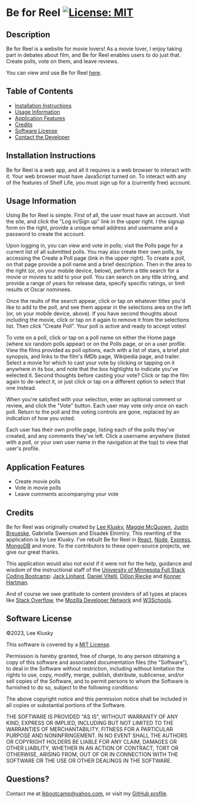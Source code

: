 # Be for Reel [![License: MIT](https://img.shields.io/badge/License-MIT-yellow.svg)](https://opensource.org/licenses/MIT)

## Description

Be for Reel is a website for movie lovers! As a movie lover, I enjoy taking part in debates about film, and Be for Reel enables users to do just that. Create polls, vote on them, and leave reviews.

You can view and use Be for Reel [here](https://be-4-reel-9f2cbf237830.herokuapp.com).

## Table of Contents

- [Installation Instructions](#installation-instructions)
- [Usage Information](#usage-information)
- [Application Features](#application-features)
- [Credits](#credits)
- [Software License](#software-license)
- [Contact the Developer](#contact-the-developer)

## Installation Instructions

Be for Reel is a web app, and all it requires is a web browser to interact with it. Your web browser must have JavaScript turned on. To interact with any of the features of Shelf Life, you must sign up for a (currently free) account.

## Usage Information

Using Be for Reel is simple. First of all, the user must have an account. Visit the site, and click the "Log in/Sign up" link in the upper right. I the signup form on the right, provide a unique email address and username and a password to create the account.

Upon logging in, you can view and vote in polls; visit the Polls page for a current list of all submitted polls. You may also create their own polls, by accessing the Create a Poll page (link in the upper right). To create a poll, on that page provide a poll name and a brief description. Then in the area to the right (or, on your mobile device, below), perform a title search for a movie or movies to add to your poll. You can search on any title string, and provide a range of years for release data, specify specific ratings, or limit results ot Oscar nominees.

Once the reults of the search appear, click or tap on whatever titles you'd like to add to the poll, and see them appear in the selections area on the left (or, on your mobile device, above). If you have second thoughts about including the movie, click or tap on it again to remove it from the selections list. Then click "Create Poll". Your poll is active and ready to accept votes!

To vote on a poll, click or tap on a poll name on either the Home page (where six random polls appear) or on the Polls page, or on a user profile. View the films provided as poll options, each with a list of stars, a brief plot synopsis, and links to the film's IMDb page, Wikipedia page, and trailer. Select a movie for which to cast your vote by clicking or tapping on it anywhere in its box, and note that the box highlights to indicate you've eelected it. Second thoughts before casting your vote? Click or tap the film again to de-select it, or just click or tap on a different option to select that one instead.

When you're satisfied with your selection, enter an optional comment or review, and click the "Vote" button. Each user may vote only once on each poll. Return to the poll and the voting controls are gone, replaced by an indication of how you voted.

Each user has their own profile page, listing each of the polls they've created, and any comments they've left. Click a username anywhere (listed with a poll, or your own user name in the navigation at the top) to view that user's profile.

## Application Features

- Create movie polls
- Vote in movie polls
- Leave comments accompanying your vote

## Credits

Be for Reel was originally created by [Lee Klusky](https://www.linkedin.com/in/lee-klusky/), [Maggie McQuown](https://www.linkedin.com/in/maggie-mcquown/), [Justin Breueske](https://github.com/Justin-Brueske), Gabriella Swenson and Elsadek Elnimiry. This rewriting of the application is by Lee Klusky. I've rebuilt Be for Reel in [React](https://react.dev), [Node](https://nodejs.org), [Express](https://expressjs.com), [MongoDB](https://www.mongodb.com) and more. To the contributors to these open-source projects, we give our great thanks.

This application would also not exist if it were not for the help, guidance and wisdom of the instructional staff of the [University of Minnesota Full Stack Coding Bootcamp](https://bootcamp.umn.edu/coding/): [Jack Linhard](https://www.linkedin.com/in/jack-linhart/), [Daniel Vitelli](https://www.linkedin.com/in/daniel-vitelli/), [Dillon Riecke](https://www.linkedin.com/in/dillon-riecke/) and [Konner Hartman](https://www.linkedin.com/in/konner-hartman/).

And of course we owe gratitude to content providers of all types at places like [Stack Overflow](https://www.stackoverflow.com), the [Mozilla Developer Network](https://developer.mozilla.org) and [W3Schools](https://w3schools.com).

## Software License

©2023, Lee Klusky

This software is covered by a [MIT License](https://opensource.org/licenses/MIT).

Permission is hereby granted, free of charge, to any person obtaining a copy of this software and associated documentation files (the "Software"), to deal in the Software without restriction, including without limitation the rights to use, copy, modify, merge, publish, distribute, sublicense, and/or sell copies of the Software, and to permit persons to whom the Software is furnished to do so, subject to the following conditions:

The above copyright notice and this permission notice shall be included in all copies or substantial portions of the Software.

THE SOFTWARE IS PROVIDED "AS IS", WITHOUT WARRANTY OF ANY KIND, EXPRESS OR IMPLIED, INCLUDING BUT NOT LIMITED TO THE WARRANTIES OF MERCHANTABILITY, FITNESS FOR A PARTICULAR PURPOSE AND NONINFRINGEMENT. IN NO EVENT SHALL THE AUTHORS OR COPYRIGHT HOLDERS BE LIABLE FOR ANY CLAIM, DAMAGES OR OTHER LIABILITY, WHETHER IN AN ACTION OF CONTRACT, TORT OR OTHERWISE, ARISING FROM, OUT OF OR IN CONNECTION WITH THE SOFTWARE OR THE USE OR OTHER DEALINGS IN THE SOFTWARE.

## Questions?

Contact me at <a href="mailto:lkbootcamp@yahoo.com">lkbootcamp@yahoo.com</a>, or visit my [GitHub profile](https://www.github.com/lkalliance).
